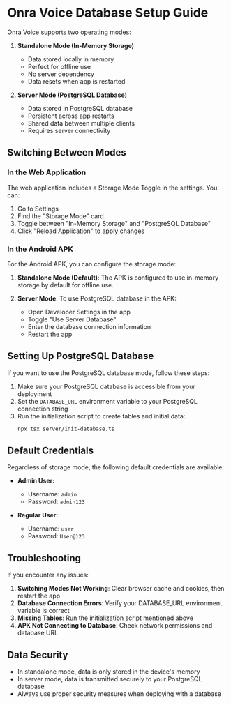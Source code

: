# Onra Voice Database Setup Guide

Onra Voice supports two operating modes:

1. **Standalone Mode (In-Memory Storage)**
   - Data stored locally in memory
   - Perfect for offline use
   - No server dependency
   - Data resets when app is restarted

2. **Server Mode (PostgreSQL Database)**
   - Data stored in PostgreSQL database
   - Persistent across app restarts
   - Shared data between multiple clients
   - Requires server connectivity

## Switching Between Modes

### In the Web Application

The web application includes a Storage Mode Toggle in the settings. You can:

1. Go to Settings
2. Find the "Storage Mode" card
3. Toggle between "In-Memory Storage" and "PostgreSQL Database"
4. Click "Reload Application" to apply changes

### In the Android APK

For the Android APK, you can configure the storage mode:

1. **Standalone Mode (Default)**: The APK is configured to use in-memory storage by default for offline use.

2. **Server Mode**: To use PostgreSQL database in the APK:
   - Open Developer Settings in the app
   - Toggle "Use Server Database"
   - Enter the database connection information
   - Restart the app

## Setting Up PostgreSQL Database

If you want to use the PostgreSQL database mode, follow these steps:

1. Make sure your PostgreSQL database is accessible from your deployment
2. Set the `DATABASE_URL` environment variable to your PostgreSQL connection string
3. Run the initialization script to create tables and initial data:
   ```bash
   npx tsx server/init-database.ts
   ```

## Default Credentials

Regardless of storage mode, the following default credentials are available:

- **Admin User:**
  - Username: `admin`
  - Password: `admin123`

- **Regular User:**
  - Username: `user`
  - Password: `User@123`

## Troubleshooting

If you encounter any issues:

1. **Switching Modes Not Working**: Clear browser cache and cookies, then restart the app
2. **Database Connection Errors**: Verify your DATABASE_URL environment variable is correct
3. **Missing Tables**: Run the initialization script mentioned above
4. **APK Not Connecting to Database**: Check network permissions and database URL

## Data Security

- In standalone mode, data is only stored in the device's memory
- In server mode, data is transmitted securely to your PostgreSQL database
- Always use proper security measures when deploying with a database